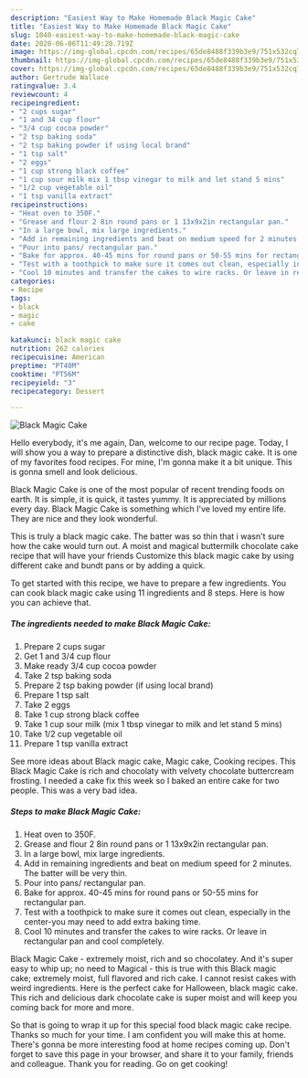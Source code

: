 ```yaml
---
description: "Easiest Way to Make Homemade Black Magic Cake"
title: "Easiest Way to Make Homemade Black Magic Cake"
slug: 1040-easiest-way-to-make-homemade-black-magic-cake
date: 2020-06-06T11:49:20.719Z
image: https://img-global.cpcdn.com/recipes/65de8488f339b3e9/751x532cq70/black-magic-cake-recipe-main-photo.jpg
thumbnail: https://img-global.cpcdn.com/recipes/65de8488f339b3e9/751x532cq70/black-magic-cake-recipe-main-photo.jpg
cover: https://img-global.cpcdn.com/recipes/65de8488f339b3e9/751x532cq70/black-magic-cake-recipe-main-photo.jpg
author: Gertrude Wallace
ratingvalue: 3.4
reviewcount: 4
recipeingredient:
- "2 cups sugar"
- "1 and 34 cup flour"
- "3/4 cup cocoa powder"
- "2 tsp baking soda"
- "2 tsp baking powder if using local brand"
- "1 tsp salt"
- "2 eggs"
- "1 cup strong black coffee"
- "1 cup sour milk mix 1 tbsp vinegar to milk and let stand 5 mins"
- "1/2 cup vegetable oil"
- "1 tsp vanilla extract"
recipeinstructions:
- "Heat oven to 350F."
- "Grease and flour 2 8in round pans or 1 13x9x2in rectangular pan."
- "In a large bowl, mix large ingredients."
- "Add in remaining ingredients and beat on medium speed for 2 minutes. The batter will be very thin."
- "Pour into pans/ rectangular pan."
- "Bake for approx. 40-45 mins for round pans or 50-55 mins for rectangular pan."
- "Test with a toothpick to make sure it comes out clean, especially in the center-you may need to add extra baking time."
- "Cool 10 minutes and transfer the cakes to wire racks. Or leave in rectangular pan and cool completely."
categories:
- Recipe
tags:
- black
- magic
- cake

katakunci: black magic cake 
nutrition: 262 calories
recipecuisine: American
preptime: "PT40M"
cooktime: "PT56M"
recipeyield: "3"
recipecategory: Dessert

---
```



![Black Magic Cake](https://img-global.cpcdn.com/recipes/65de8488f339b3e9/751x532cq70/black-magic-cake-recipe-main-photo.jpg)

Hello everybody, it's me again, Dan, welcome to our recipe page. Today, I will show you a way to prepare a distinctive dish, black magic cake. It is one of my favorites food recipes. For mine, I'm gonna make it a bit unique. This is gonna smell and look delicious.

Black Magic Cake is one of the most popular of recent trending foods on earth. It is simple, it is quick, it tastes yummy. It is appreciated by millions every day. Black Magic Cake is something which I've loved my entire life. They are nice and they look wonderful.

This is truly a black magic cake. The batter was so thin that i wasn&#39;t sure how the cake would turn out. A moist and magical buttermilk chocolate cake recipe that will have your friends Customize this black magic cake by using different cake and bundt pans or by adding a quick.


To get started with this recipe, we have to prepare a few ingredients. You can cook black magic cake using 11 ingredients and 8 steps. Here is how you can achieve that.

<!--inarticleads1-->

##### The ingredients needed to make Black Magic Cake:

1. Prepare 2 cups sugar
1. Get 1 and 3/4 cup flour
1. Make ready 3/4 cup cocoa powder
1. Take 2 tsp baking soda
1. Prepare 2 tsp baking powder (if using local brand)
1. Prepare 1 tsp salt
1. Take 2 eggs
1. Take 1 cup strong black coffee
1. Take 1 cup sour milk (mix 1 tbsp vinegar to milk and let stand 5 mins)
1. Take 1/2 cup vegetable oil
1. Prepare 1 tsp vanilla extract


See more ideas about Black magic cake, Magic cake, Cooking recipes. This Black Magic Cake is rich and chocolaty with velvety chocolate buttercream frosting. I needed a cake fix this week so I baked an entire cake for two people. This was a very bad idea. 

<!--inarticleads2-->

##### Steps to make Black Magic Cake:

1. Heat oven to 350F.
1. Grease and flour 2 8in round pans or 1 13x9x2in rectangular pan.
1. In a large bowl, mix large ingredients.
1. Add in remaining ingredients and beat on medium speed for 2 minutes. The batter will be very thin.
1. Pour into pans/ rectangular pan.
1. Bake for approx. 40-45 mins for round pans or 50-55 mins for rectangular pan.
1. Test with a toothpick to make sure it comes out clean, especially in the center-you may need to add extra baking time.
1. Cool 10 minutes and transfer the cakes to wire racks. Or leave in rectangular pan and cool completely.


Black Magic Cake - extremely moist, rich and so chocolatey. And it&#39;s super easy to whip up; no need to Magical - this is true with this Black magic cake; extremely moist, full flavored and rich cake. I cannot resist cakes with weird ingredients. Here is the perfect cake for Halloween, black magic cake. This rich and delicious dark chocolate cake is super moist and will keep you coming back for more and more. 

So that is going to wrap it up for this special food black magic cake recipe. Thanks so much for your time. I am confident you will make this at home. There's gonna be more interesting food at home recipes coming up. Don't forget to save this page in your browser, and share it to your family, friends and colleague. Thank you for reading. Go on get cooking!
